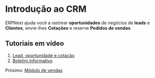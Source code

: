 # Introdução ao CRM



ERPNext ajuda você a rastrear **oportunidades** de negócios de **leads** e
**Clientes**, envie-lhes **Cotações** e reserve **Pedidos de vendas**.


## Tutoriais em vídeo


1. [Lead, oportunidade e cotação](https://frappe.school/courses/erpnext-sales-crm/learn/1.1)
2. [Boletim informativo](https://docs.erpnext.com/docs/v13/user/videos/learn/newsletter)


Próximo: [Módulo de vendas](/docs/pt/selling)



